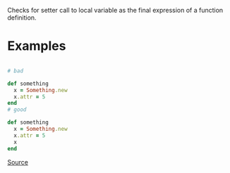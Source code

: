 
Checks for setter call to local variable as the final
expression of a function definition.

# Examples

```ruby

# bad

def something
  x = Something.new
  x.attr = 5
end
# good

def something
  x = Something.new
  x.attr = 5
  x
end
```

[Source](http://www.rubydoc.info/gems/rubocop/RuboCop/Cop/Lint/UselessSetterCall)